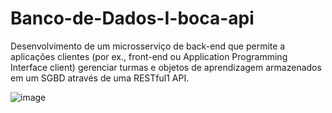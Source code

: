 # Banco-de-Dados-I-boca-api
Desenvolvimento de um microsserviço de back-end que permite a aplicações clientes (por ex., front-end ou Application Programming Interface client) gerenciar turmas e objetos de aprendizagem armazenados em um SGBD através de uma RESTful1  API.

![image](https://user-images.githubusercontent.com/80075307/202294971-ce7a0635-3f66-46e5-a2f3-bf05da02f9b7.png)
